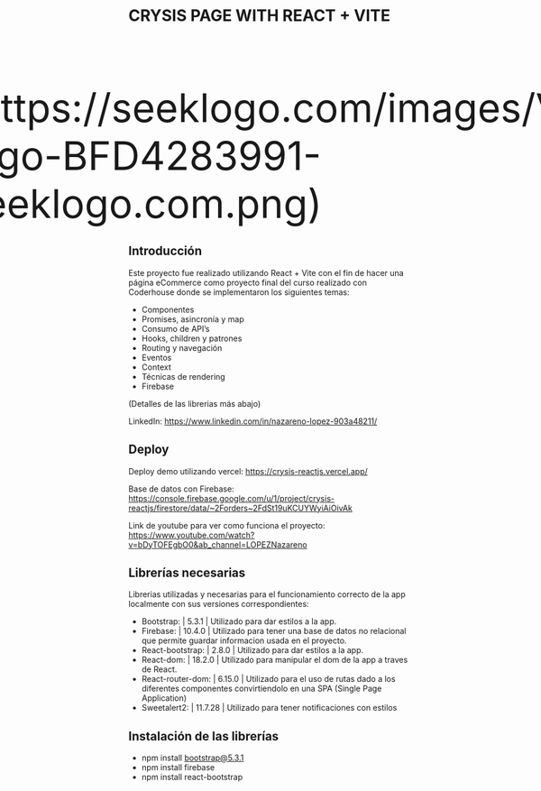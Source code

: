 # CRYSIS PAGE WITH REACT + VITE

<div style="display: flex; align-items: center; place-content: center; width: 100px; font-size: 70px; margin: 0px auto;">
  <img style='width: 100px' src='https://upload.wikimedia.org/wikipedia/commons/thumb/a/a7/React-icon.svg/2300px-React-icon.svg.png' />
  <p>+</p>
  ![](https://seeklogo.com/images/V/vite-logo-BFD4283991-seeklogo.com.png)
</div>

## Introducción

Este proyecto fue realizado utilizando React + Vite con el fin de hacer una página eCommerce como proyecto final del curso realizado con Coderhouse donde se implementaron los siguientes temas:
- Componentes
- Promises, asincronía y map
- Consumo de API’s
- Hooks, children y patrones
- Routing y navegación
- Eventos
- Context
- Técnicas de rendering
- Firebase

(Detalles de las librerias más abajo)

LinkedIn: https://www.linkedin.com/in/nazareno-lopez-903a48211/

## Deploy

Deploy demo utilizando vercel: https://crysis-reactjs.vercel.app/

Base de datos con Firebase: https://console.firebase.google.com/u/1/project/crysis-reactjs/firestore/data/~2Forders~2FdSt19uKCUYWyiAiOivAk

Link de youtube para ver como funciona el proyecto: https://www.youtube.com/watch?v=bDyTOFEgbO0&ab_channel=LOPEZNazareno

## Librerías necesarias

Librerias utilizadas y necesarias para el funcionamiento correcto de la app localmente con sus versiones correspondientes:
- Bootstrap: | 5.3.1 | Utilizado para dar estilos a la app.
- Firebase: | 10.4.0 | Utilizado para tener una base de datos no relacional que permite guardar informacion usada en el proyecto.
- React-bootstrap: | 2.8.0 | Utilizado para dar estilos a la app.
- React-dom: | 18.2.0 | Utilizado para manipular el dom de la app a traves de React.
- React-router-dom: | 6.15.0 | Utilizado para el uso de rutas dado a los diferentes componentes convirtiendolo en una SPA (Single Page Application)
- Sweetalert2: | 11.7.28 | Utilizado para tener notificaciones con estilos

## Instalación de las librerías

- npm install bootstrap@5.3.1
- npm install firebase
- npm install react-bootstrap



